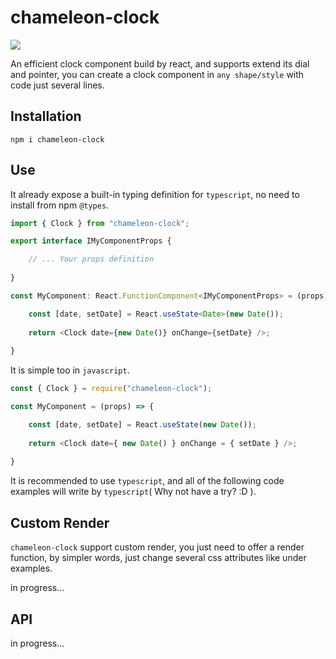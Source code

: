 # chameleon-clock

![](https://ftp.bmp.ovh/imgs/2020/12/ea20994f740d1f43.png)

An efficient clock component build by react, and supports extend its dial and pointer, you can create a clock component in `any shape/style` with code just several lines.

## Installation

```
npm i chameleon-clock
```
## Use

It already expose a built-in typing definition for `typescript`, no need to install from npm `@types`.

```ts
import { Clock } from "chameleon-clock";

export interface IMyComponentProps {

    // ... Your props definition
    
}

const MyComponent: React.FunctionComponent<IMyComponentProps> = (props) => {

    const [date, setDate] = React.useState<Date>(new Date());
    
    return <Clock date={new Date()} onChange={setDate} />;
    
}
```

It is simple too in `javascript`.

```js
const { Clock } = require("chameleon-clock");

const MyComponent = (props) => {

    const [date, setDate] = React.useState(new Date());
    
    return <Clock date={ new Date() } onChange = { setDate } />;
    
}
```

It is recommended to use `typescript`, and all of the following code examples will write by `typescript`( Why not have a try? :D ).

## Custom Render

`chameleon-clock` support custom render, you just need to offer a render function, by simpler words, just change several css attributes like under examples.

in progress...

## API

in progress...
